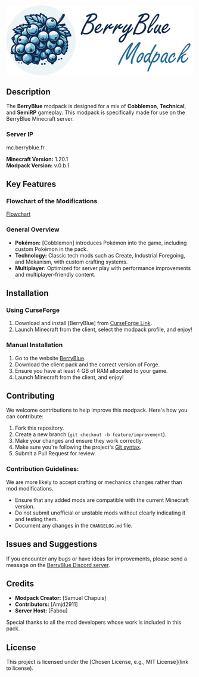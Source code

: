 ![Logo](./dev/readmeRessources/pack.png)

## Description
The **BerryBlue** modpack is designed for a mix of **Cobblemon**, **Technical**, and **SemiRP** gameplay. This modpack is specifically made for use on the BerryBlue Minecraft server.

### Server IP
mc.berryblue.fr

**Minecraft Version:** 1.20.1  
**Modpack Version:** v.0.b.1

## Key Features
### Flowchart of the Modifications
[Flowchart](https://app.diagrams.net/#G15iPbd8EBU-erWwGlHzWcWwr7yK6BKFo6#%7B%22pageId%22%3A%22V9OyBiuX0utlfohTktbi%22%7D)

### General Overview
- **Pokémon:** [Cobblemon] introduces Pokémon into the game, including custom Pokémon in the pack.
- **Technology:** Classic tech mods such as Create, Industrial Foregoing, and Mekanism, with custom crafting systems.
- **Multiplayer:** Optimized for server play with performance improvements and multiplayer-friendly content.

## Installation
### Using CurseForge
1. Download and install [BerryBlue] from [CurseForge Link](https://www.curseforge.com/minecraft/modpacks/berryblue).
2. Launch Minecraft from the client, select the modpack profile, and enjoy!

### Manual Installation
1. Go to the website [BerryBlue](https://mc.berryblue.fr/).
2. Download the client pack and the correct version of Forge.
3. Ensure you have at least 4 GB of RAM allocated to your game.
4. Launch Minecraft from the client, and enjoy!

## Contributing
We welcome contributions to help improve this modpack. Here's how you can contribute:
1. Fork this repository.
2. Create a new branch (`git checkout -b feature/improvement`).
3. Make your changes and ensure they work correctly.
4. Make sure you're following the project's [Git syntax](gitSyntax.md).
5. Submit a Pull Request for review.

### Contribution Guidelines:
We are more likely to accept crafting or mechanics changes rather than mod modifications.
- Ensure that any added mods are compatible with the current Minecraft version.
- Do not submit unofficial or unstable mods without clearly indicating it and testing them.
- Document any changes in the `CHANGELOG.md` file.

## Issues and Suggestions
If you encounter any bugs or have ideas for improvements, please send a message on the [BerryBlue Discord server](https://discord.gg/uu67PCvJ7C).

## Credits
- **Modpack Creator:** [Samuel Chapuis]
- **Contributors:** [Amjd2911]
- **Server Host:** [Fabou]

Special thanks to all the mod developers whose work is included in this pack.

## License
This project is licensed under the [Chosen License, e.g., MIT License](link to license).
